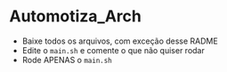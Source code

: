 # Automotiza_Arch

- Baixe todos os arquivos, com exceção desse RADME
- Edite o `main.sh` e comente o que não quiser rodar
- Rode APENAS o `main.sh`
